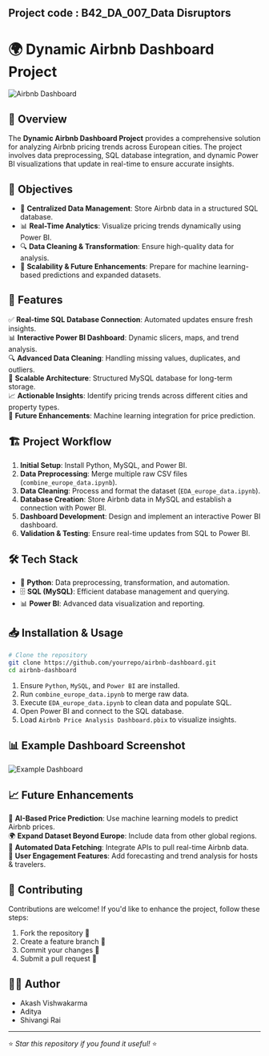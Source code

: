 ## Project code : B42_DA_007_Data Disruptors ##
# 🌍 Dynamic Airbnb Dashboard Project

![Airbnb Dashboard](https://i.ibb.co/HfkMFPKs/Screenshot-2025-02-09-144933.png)

## 🚀 Overview
The **Dynamic Airbnb Dashboard Project** provides a comprehensive solution for analyzing Airbnb pricing trends across European cities. The project involves data preprocessing, SQL database integration, and dynamic Power BI visualizations that update in real-time to ensure accurate insights.

## 🎯 Objectives
- 📡 **Centralized Data Management**: Store Airbnb data in a structured SQL database.
- 📊 **Real-Time Analytics**: Visualize pricing trends dynamically using Power BI.
- 🔍 **Data Cleaning & Transformation**: Ensure high-quality data for analysis.
- 🚀 **Scalability & Future Enhancements**: Prepare for machine learning-based predictions and expanded datasets.

## 📌 Features
✅ **Real-time SQL Database Connection**: Automated updates ensure fresh insights.  
📊 **Interactive Power BI Dashboard**: Dynamic slicers, maps, and trend analysis.  
🔍 **Advanced Data Cleaning**: Handling missing values, duplicates, and outliers.  
📡 **Scalable Architecture**: Structured MySQL database for long-term storage.  
📈 **Actionable Insights**: Identify pricing trends across different cities and property types.  
🔮 **Future Enhancements**: Machine learning integration for price prediction.  

## 🏗️ Project Workflow
1. **Initial Setup**: Install Python, MySQL, and Power BI.
2. **Data Preprocessing**: Merge multiple raw CSV files (`combine_europe_data.ipynb`).
3. **Data Cleaning**: Process and format the dataset (`EDA_europe_data.ipynb`).
4. **Database Creation**: Store Airbnb data in MySQL and establish a connection with Power BI.
5. **Dashboard Development**: Design and implement an interactive Power BI dashboard.
6. **Validation & Testing**: Ensure real-time updates from SQL to Power BI.

## 🛠️ Tech Stack
- 🐍 **Python**: Data preprocessing, transformation, and automation.
- 🗄️ **SQL (MySQL)**: Efficient database management and querying.
- 📊 **Power BI**: Advanced data visualization and reporting.

## 📥 Installation & Usage
```bash
# Clone the repository
git clone https://github.com/yourrepo/airbnb-dashboard.git
cd airbnb-dashboard

```
1. Ensure `Python`, `MySQL`, and `Power BI` are installed.
2. Run `combine_europe_data.ipynb` to merge raw data.
3. Execute `EDA_europe_data.ipynb` to clean data and populate SQL.
4. Open Power BI and connect to the SQL database.
5. Load `Airbnb Price Analysis Dashboard.pbix` to visualize insights.

## 📊 Example Dashboard Screenshot
![Example Dashboard](https://yourimageurl.com/dashboard_screenshot.png)

## 📈 Future Enhancements
🚀 **AI-Based Price Prediction**: Use machine learning models to predict Airbnb prices.  
🌍 **Expand Dataset Beyond Europe**: Include data from other global regions.  
🔄 **Automated Data Fetching**: Integrate APIs to pull real-time Airbnb data.  
📢 **User Engagement Features**: Add forecasting and trend analysis for hosts & travelers.  

## 📢 Contributing
Contributions are welcome! If you'd like to enhance the project, follow these steps:
1. Fork the repository 📌
2. Create a feature branch 🚀
3. Commit your changes 📝
4. Submit a pull request 🔄

## 👨‍💻 Author
- Akash Vishwakarma
- Aditya
- Shivangi Rai

---
⭐ *Star this repository if you found it useful!* ⭐

